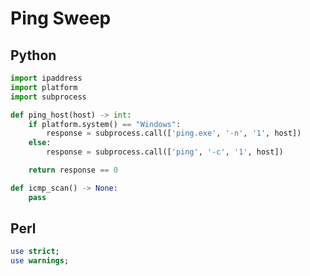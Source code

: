 # Ping Sweep

## Python

```python
import ipaddress
import platform
import subprocess

def ping_host(host) -> int:
	if platform.system() == "Windows":
		response = subprocess.call(['ping.exe', '-n', '1', host])
	else:
		response = subprocess.call(['ping', '-c', '1', host])

	return response == 0

def icmp_scan() -> None:
	pass
```

## Perl

```perl
use strict;
use warnings;
```